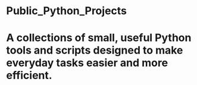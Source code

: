 # Public_Python_Projects
# A collections of small, useful Python tools and scripts designed to make everyday tasks easier and more efficient.
